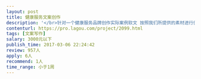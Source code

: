 ```yaml
---                
layout: post       
title: 健康服务文案创作           
description: '</br>针对一个健康服务品牌创作实际案例软文 按照我们所提供的素材进行创作</br>'     
contenturl: https://pro.lagou.com/project/2099.html      
tags: [文案写作]            
salary: 3000元以下          
publish_time: 2017-03-06 22:24:42         
review: 957人                   
apply: 6人                   
recommend: 1人                   
time_range: 小于1周              
---                 
```

